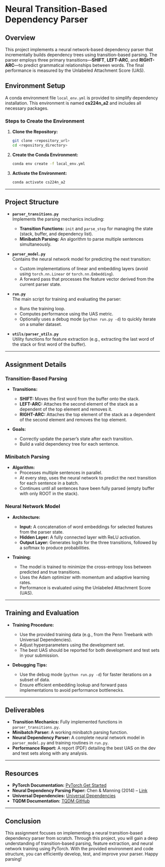 # Neural Transition-Based Dependency Parser

## Overview

This project implements a neural network-based dependency parser that incrementally builds dependency trees using transition-based parsing. The parser employs three primary transitions—**SHIFT**, **LEFT-ARC**, and **RIGHT-ARC**—to predict grammatical relationships between words. The final performance is measured by the Unlabeled Attachment Score (UAS).

## Environment Setup

A conda environment file `local_env.yml` is provided to simplify dependency installation. This environment is named **cs224n_a2** and includes all necessary packages.

### Steps to Create the Environment

1. **Clone the Repository:**

   ```bash
   git clone <repository_url>
   cd <repository_directory>
   ```

2. **Create the Conda Environment:**

   ```bash
   conda env create -f local_env.yml
   ```

3. **Activate the Environment:**

   ```bash
   conda activate cs224n_a2
   ```

---

## Project Structure

- **`parser_transitions.py`**  
  Implements the parsing mechanics including:
  - **Transition Functions:** `init` and `parse_step` for managing the state (stack, buffer, and dependency list).
  - **Minibatch Parsing:** An algorithm to parse multiple sentences simultaneously.

- **`parser_model.py`**  
  Contains the neural network model for predicting the next transition:
  - Custom implementations of linear and embedding layers (avoid using `torch.nn.Linear` or `torch.nn.Embedding`).
  - A forward pass that processes the feature vector derived from the current parser state.

- **`run.py`**  
  The main script for training and evaluating the parser:
  - Runs the training loop.
  - Computes performance using the UAS metric.
  - Optionally uses a debug mode (`python run.py -d`) to quickly iterate on a smaller dataset.

- **`utils/parser_utils.py`**  
  Utility functions for feature extraction (e.g., extracting the last word of the stack or first word of the buffer).

---

## Assignment Details

### Transition-Based Parsing

- **Transitions:**
  - **SHIFT:** Moves the first word from the buffer onto the stack.
  - **LEFT-ARC:** Attaches the second element of the stack as a dependent of the top element and removes it.
  - **RIGHT-ARC:** Attaches the top element of the stack as a dependent of the second element and removes the top element.

- **Goals:**
  - Correctly update the parser’s state after each transition.
  - Build a valid dependency tree for each sentence.

### Minibatch Parsing

- **Algorithm:**
  - Processes multiple sentences in parallel.
  - At every step, uses the neural network to predict the next transition for each sentence in a batch.
  - Continues until all sentences have been fully parsed (empty buffer with only ROOT in the stack).

### Neural Network Model

- **Architecture:**
  - **Input:** A concatenation of word embeddings for selected features from the parser state.
  - **Hidden Layer:** A fully connected layer with ReLU activation.
  - **Output Layer:** Generates logits for the three transitions, followed by a softmax to produce probabilities.

- **Training:**
  - The model is trained to minimize the cross-entropy loss between predicted and true transitions.
  - Uses the Adam optimizer with momentum and adaptive learning rates.
  - Performance is evaluated using the Unlabeled Attachment Score (UAS).

---

## Training and Evaluation

- **Training Procedure:**
  - Use the provided training data (e.g., from the Penn Treebank with Universal Dependencies).
  - Adjust hyperparameters using the development set.
  - The best UAS should be reported for both development and test sets in your submission.

- **Debugging Tips:**
  - Use the debug mode (`python run.py -d`) for faster iterations on a subset of data.
  - Ensure efficient embedding lookup and forward pass implementations to avoid performance bottlenecks.

---

## Deliverables

- **Transition Mechanics:** Fully implemented functions in `parser_transitions.py`.
- **Minibatch Parser:** A working minibatch parsing function.
- **Neural Dependency Parser:** A complete neural network model in `parser_model.py` and training routines in `run.py`.
- **Performance Report:** A report (PDF) detailing the best UAS on the dev and test sets along with any analysis.

---

## Resources

- **PyTorch Documentation:** [PyTorch Get Started](https://pytorch.org/get-started/locally/)
- **Neural Dependency Parsing Paper:** Chen & Manning (2014) – [Link](https://nlp.stanford.edu/pubs/emnlp2014-depparser.pdf)
- **Universal Dependencies:** [Universal Dependencies](http://universaldependencies.org)
- **TQDM Documentation:** [TQDM GitHub](https://github.com/tqdm/tqdm)

---

## Conclusion

This assignment focuses on implementing a neural transition-based dependency parser from scratch. Through this project, you will gain a deep understanding of transition-based parsing, feature extraction, and neural network training using PyTorch. With the provided environment and code structure, you can efficiently develop, test, and improve your parser. Happy parsing!

